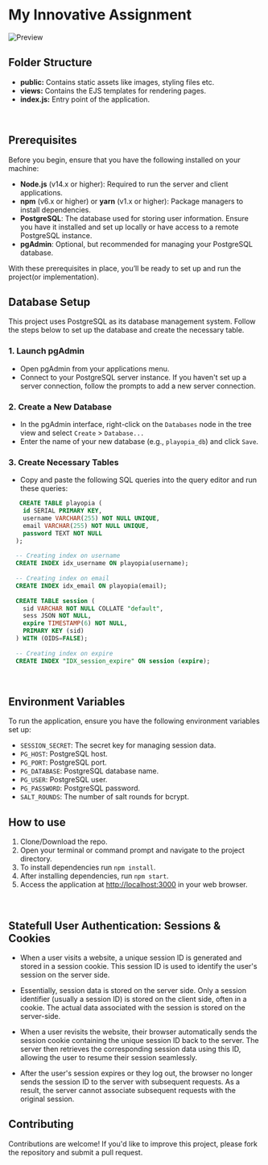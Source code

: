 # My Innovative Assignment

![Preview](preview.png)

## Folder Structure

- **public:** Contains static assets like images, styling files etc.
- **views:** Contains the EJS templates for rendering pages.
- **index.js:** Entry point of the application.

<br/>

## Prerequisites

Before you begin, ensure that you have the following installed on your machine:

- **Node.js** (v14.x or higher): Required to run the server and client applications.
- **npm** (v6.x or higher) or **yarn** (v1.x or higher): Package managers to install dependencies.
- **PostgreSQL**: The database used for storing user information. Ensure you have it installed and set up locally or have access to a remote PostgreSQL instance.
- **pgAdmin**: Optional, but recommended for managing your PostgreSQL database.

With these prerequisites in place, you’ll be ready to set up and run the project(or implementation).


## Database Setup 

This project uses PostgreSQL as its database management system. Follow the steps below to set up the database and create the necessary table.

### 1. Launch pgAdmin

- Open pgAdmin from your applications menu.
- Connect to your PostgreSQL server instance. If you haven't set up a server connection, follow the prompts to add a new server connection.

### 2. Create a New Database

- In the pgAdmin interface, right-click on the `Databases` node in the tree view and select `Create` > `Database...`
- Enter the name of your new database (e.g., `playopia_db`) and click `Save`.

### 3. Create Necessary Tables

- Copy and paste the following SQL queries into the query editor and run these queries:

```sql
   CREATE TABLE playopia (
    id SERIAL PRIMARY KEY,
    username VARCHAR(255) NOT NULL UNIQUE,
    email VARCHAR(255) NOT NULL UNIQUE,
    password TEXT NOT NULL
  );
  
  -- Creating index on username
  CREATE INDEX idx_username ON playopia(username);
  
  -- Creating index on email
  CREATE INDEX idx_email ON playopia(email);
  
  CREATE TABLE session (
    sid VARCHAR NOT NULL COLLATE "default",
    sess JSON NOT NULL,
    expire TIMESTAMP(6) NOT NULL,
    PRIMARY KEY (sid)
  ) WITH (OIDS=FALSE);
  
  -- Creating index on expire
  CREATE INDEX "IDX_session_expire" ON session (expire);
```

<br/>

## Environment Variables
To run the application, ensure you have the following environment variables set up:
- `SESSION_SECRET`: The secret key for managing session data.
- `PG_HOST`: PostgreSQL host.
- `PG_PORT`: PostgreSQL port.
- `PG_DATABASE`: PostgreSQL database name.
- `PG_USER`: PostgreSQL user.
- `PG_PASSWORD`: PostgreSQL password.
- `SALT_ROUNDS`: The number of salt rounds for bcrypt.
  
## How to use

1. Clone/Download the repo.
2. Open your terminal or command prompt and navigate to the project directory.
3. To install dependencies run `npm install`.
4. After installing dependencies, run `npm start`.
5. Access the application at [http://localhost:3000](http://localhost:3000) in your web browser.

<br/>

## Statefull User Authentication: Sessions & Cookies

- When a user visits a website, a unique session ID is generated and stored in a session cookie. This session ID is used to identify the user's session on the server side.

- Essentially, session data is stored on the server side. Only a session identifier (usually a session ID) is stored on the client side, often in a cookie. The actual data associated with the session is stored on the server-side.
	
- When a user revisits the website, their browser automatically sends the session cookie containing the unique session ID back to the server. The server then retrieves the corresponding session data using this ID, allowing the user to resume their session seamlessly.
	
- After the user's session expires or they log out, the browser no longer sends the session ID to the server with subsequent requests. As a result, the server cannot associate subsequent requests with the original session.


## Contributing
Contributions are welcome! If you'd like to improve this project, please fork the repository and submit a pull request.
